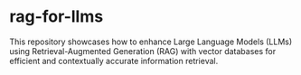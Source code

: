# rag-for-llms
This repository showcases how to enhance Large Language Models (LLMs) using Retrieval-Augmented Generation (RAG) with vector databases for efficient and contextually accurate information retrieval.
